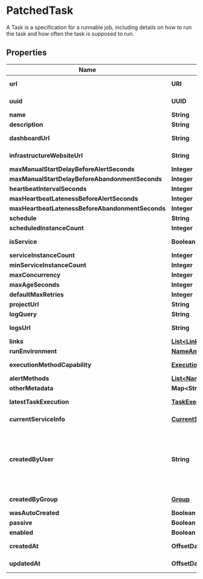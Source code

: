 

# PatchedTask

A Task is a specification for a runnable job, including details on how to run the task and how often the task is supposed to run.

## Properties

Name | Type | Description | Notes
------------ | ------------- | ------------- | -------------
**url** | **URI** |  |  [optional] [readonly]
**uuid** | **UUID** |  |  [optional] [readonly]
**name** | **String** |  |  [optional]
**description** | **String** |  |  [optional]
**dashboardUrl** | **String** |  |  [optional] [readonly]
**infrastructureWebsiteUrl** | **String** |  |  [optional] [readonly]
**maxManualStartDelayBeforeAlertSeconds** | **Integer** |  |  [optional]
**maxManualStartDelayBeforeAbandonmentSeconds** | **Integer** |  |  [optional]
**heartbeatIntervalSeconds** | **Integer** |  |  [optional]
**maxHeartbeatLatenessBeforeAlertSeconds** | **Integer** |  |  [optional]
**maxHeartbeatLatenessBeforeAbandonmentSeconds** | **Integer** |  |  [optional]
**schedule** | **String** |  |  [optional]
**scheduledInstanceCount** | **Integer** |  |  [optional]
**isService** | **Boolean** |  |  [optional] [readonly]
**serviceInstanceCount** | **Integer** |  |  [optional]
**minServiceInstanceCount** | **Integer** |  |  [optional]
**maxConcurrency** | **Integer** |  |  [optional]
**maxAgeSeconds** | **Integer** |  |  [optional]
**defaultMaxRetries** | **Integer** |  |  [optional]
**projectUrl** | **String** |  |  [optional]
**logQuery** | **String** |  |  [optional]
**logsUrl** | **String** |  |  [optional] [readonly]
**links** | [**List&lt;Link&gt;**](Link.md) |  |  [optional]
**runEnvironment** | [**NameAndUuid**](NameAndUuid.md) |  |  [optional]
**executionMethodCapability** | [**ExecutionMethodCapability**](ExecutionMethodCapability.md) |  |  [optional] [readonly]
**alertMethods** | [**List&lt;NameAndUuid&gt;**](NameAndUuid.md) |  |  [optional]
**otherMetadata** | **Map&lt;String, Object&gt;** |  |  [optional]
**latestTaskExecution** | [**TaskExecution**](TaskExecution.md) |  |  [optional] [readonly]
**currentServiceInfo** | [**CurrentServiceInfo**](CurrentServiceInfo.md) |  |  [optional] [readonly]
**createdByUser** | **String** | Required. 150 characters or fewer. Letters, digits and @/./+/-/_ only. |  [optional] [readonly]
**createdByGroup** | [**Group**](Group.md) |  |  [optional] [readonly]
**wasAutoCreated** | **Boolean** |  |  [optional]
**passive** | **Boolean** |  |  [optional]
**enabled** | **Boolean** |  |  [optional]
**createdAt** | **OffsetDateTime** |  |  [optional] [readonly]
**updatedAt** | **OffsetDateTime** |  |  [optional] [readonly]



